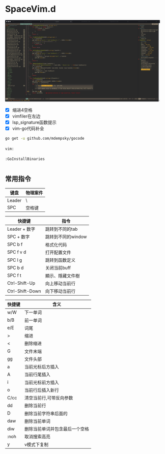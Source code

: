 # SpaceVim.d
![image](image/vim.jpg)

- [x] 缩进4空格
- [x] vimfiler在左边
- [x] lsp_signature函数提示
- [x] vim-go代码补全

```bash
go get -u github.com/mdempsky/gocode

vim:

:GoInstallBinaries

```

#
## 常用指令

| 键盘   | 物理案件 |
| ------ | -------- |
| Leader | \        |
| SPC    | 空格键         |

| 快捷键          | 指令               |
| --------------- | ------------------ |
| Leader + 数字   | 跳转到不同的tab    |
| SPC + 数字      | 跳转到不同的window |
| SPC b f         | 格式化代码         |
| SPC f v d       | 打开配置文件       |
| SPC l g         | 跳转到函数定义     |
| SPC b d         | 关闭当前buff       |
| SPC f t         | 顯示、隱藏文件樹   |
| Ctrl-Shift-Up   | 向上移动当前行     |
| Ctrl-Shift-Down | 向下移动当前行     |

| 快捷键 | 含义                           |
| ------ | ------------------------------ |
| w/W    | 下一单词                       |
| b/B    | 前一单词                       |
| e/E    | 词尾                           |
| >      | 缩进                           |
| <      | 删除缩进                       |
| G      | 文件末端                       |
| gg     | 文件头部                       |
| a      | 当前光标后方插入               |
| A      | 当前行尾插入                   |
| i      | 当前光标前方插入               |
| o      | 当前行后插入新行               |
| C/cc   | 清空当前行,可带反向参数        |
| dd     | 删除当前行                     |
| D      | 删除当前字符串后面的           |
| daw    | 删除当前单词                   |
| diw    | 删除当前单词并包含最后一个空格 |
| :noh   | 取消搜索高亮                   |
| y   | v模式下复制                   |	

